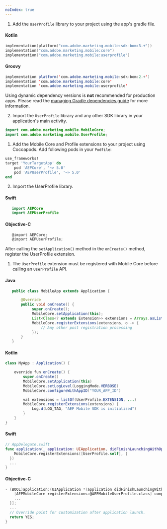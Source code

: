 ```yaml
---
noIndex: true
---
```


<Variant platform="android" task="add" repeat="8"/>

1. Add the `UserProfile` library to your project using the app's gradle file.

#### Kotlin

```kotlin
implementation(platform("com.adobe.marketing.mobile:sdk-bom:3.+"))
implementation("com.adobe.marketing.mobile:core")
implementation("com.adobe.marketing.mobile:userprofile")
```

#### Groovy

```java
implementation platform('com.adobe.marketing.mobile:sdk-bom:2.+')
implementation 'com.adobe.marketing.mobile:core'
implementation 'com.adobe.marketing.mobile:userprofile'
```

<InlineNestedAlert variant="warning" header="false" iconPosition="left">

Using dynamic dependency versions is **not** recommended for production apps. Please read the [managing Gradle dependencies guide](../../resources/manage-gradle-dependencies.md) for more information.

</InlineNestedAlert>

2. Import the `UserProfile` library and any other SDK library in your application's main activity.

```java
import com.adobe.marketing.mobile.MobileCore;
import com.adobe.marketing.mobile.UserProfile;
```

<Variant platform="ios" task="add" repeat="7"/>

1. Add the Mobile Core and Profile extensions to your project using Cocoapods. Add following pods in your `Podfile`:

```ruby
use_frameworks!
target 'YourTargetApp' do
    pod 'AEPCore', '~> 5.0'
    pod 'AEPUserProfile', '~> 5.0'
end
```

2. Import the UserProfile library.

#### Swift

```swift
   import AEPCore
   import AEPUserProfile
```

#### Objective-C

```objectivec
   @import AEPCore;
   @import AEPUserProfile;
```

<Variant platform="android" task="register" repeat="6"/>

After calling the `setApplication()` method in the `onCreate()` method, register the UserProfile extension.

1. The `UserProfile` extension must be registered with Mobile Core before calling an `UserProfile` API.

#### Java

```java
   public class MobileApp extends Application {

       @Override
       public void onCreate() {
            super.onCreate();
            MobileCore.setApplication(this);
            List<Class<? extends Extension>> extensions = Arrays.asList(UserProfile.EXTENSION, ...);
            MobileCore.registerExtensions(extensions, o -> {
                // Any other post registration processing
            });
       }
   }
```

#### Kotlin

```java
class MyApp : Application() {

    override fun onCreate() {
        super.onCreate()
        MobileCore.setApplication(this)
        MobileCore.setLogLevel(LoggingMode.VERBOSE)
        MobileCore.configureWithAppID("YOUR_APP_ID")

        val extensions = listOf(UserProfile.EXTENSION, ...)
        MobileCore.registerExtensions(extensions) {
            Log.d(LOG_TAG, "AEP Mobile SDK is initialized")
        }
    }
}
```

<Variant platform="ios" task="register" repeat="4"/>

#### Swift

```swift
// AppDelegate.swift
func application(_ application: UIApplication, didFinishLaunchingWithOptions launchOptions: [UIApplication.LaunchOptionsKey: Any]?) -> Bool {
    MobileCore.registerExtensions([UserProfile.self], {
  })
  ...
}
```

#### Objective-C

```objectivec
- (BOOL)application:(UIApplication *)application didFinishLaunchingWithOptions:(NSDictionary *)launchOptions {
    [AEPMobileCore registerExtensions:@AEPMobileUserProfile.class] completion:^{
    ...
  }];
  ...
  // Override point for customization after application launch.
  return YES;
}
```
